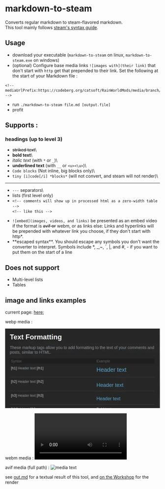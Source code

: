 <!-- mediaUrlPrefix:https://codeberg.org/catsoft/markdown-to-steam/media/branch/main/ -->
# markdown-to-steam

Converts regular markdown to steam-flavored markdown.\
This tool mainly follows [steam's syntax guide](https://steamcommunity.com/comment/Recommendation/formattinghelp).

## Usage

- download your executable (`markdown-to-steam` on linux, `markdown-to-steam.exe` on windows)
- (optional) Configure base media links
    `![images with](their link)` that don't start with `http` get that prepended to their link. Set the following at the start of your Markdown file :
```
<!-- mediaUrlPrefix:https://codeberg.org/catsoft/RainWorldMods/media/branch/main/BackgroundPreview/ -->
```
- run `./markdown-to-steam file.md [output.file]` 
- profit

## Supports : 

### headings (up to level 3)

- ~~striked text~~\
- **bold text**\
- *italic text* (with  `*` or `_`)\
- __underlined text__ (with `__`  or `<u><\u>`)\
- ```Code blocks``` (Not inline, big blocks only)\
- ``tiny [i]code[/i] *blocks*``  (will not convert, and steam will not render)\

----
- `---` separators\
- lists (first level only)
- `<!-- comments will show up in processed html as a zero-width table -->`\
`<!-- like this -->`
<!-- hidden -->
- `![embed](images, videos, and links)` be presented as an embed video if the format is ~~avif or~~ webm, or as links else: 
    Links and hyperlinks will be prepended with whatever link you choose, if they don't start with http\*. 
- \*\*escaped syntax\*\*. You should escape any symbols you don't want the converter to interpret. Symbols include \*, \_,\~, \`, \|, and \#, \- if you want to put them on the start of a line 


## Does not support
- Multi-level lists
- Tables


## image and links examples

current page: [here](./README.md);

webp media :

![media text](./output.webp)


webm media :
![media text](./output.webm)


avif media (full path) :
![media text](https://codeberg.org/catsoft/markdown-to-steam/media/branch/main/output.avif)


see [out.md](./out.md) for a textual result of this tool, and [on  the Workshop](https://steamcommunity.com/sharedfiles/filedetails/?id=3446184067) for the render
